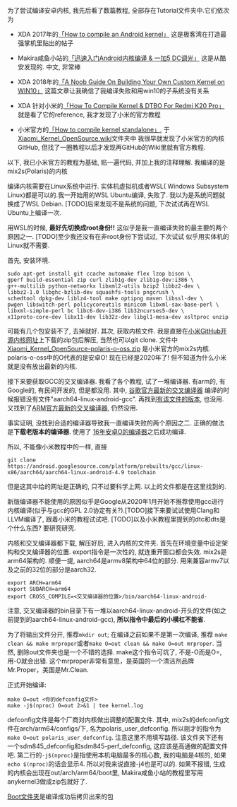 为了尝试编译安卓内核, 我先后看了数篇教程, 全部存在Tutorial文件夹中.它们依次为

+ XDA 2017年的[「How to compile an Android kernel」](https://forum.xda-developers.com/android/software-hacking/reference-how-to-compile-android-kernel-t3627297#:~:text=%20%20%20%5BREFERENCE%5D%20How%20to%20compile%20an,will%20essentially%20turn%20on%20-Werror%2C%20causing...%20More%20)
  这是极客湾在打造最强掌机里贴出的帖子 

+ Makira咸鱼小站的[「迅速入门Android内核编译 & 一加5 DC调光」](https://makiras.org/archives/173)
  这是从酷安发现的. 中文, 非常棒

+ XDA 2018年的[「A Noob Guide On Building Your Own Custom Kernel on WIN10」](https://forum.xda-developers.com/android/software/guide-noob-guide-building-custom-kernel-t3775494)
  这篇文章让我确信了我编译失败和用win10的子系统没有关系

+ XDA 针对小米的[「How To Compile Kernel & DTBO For Redmi K20 Pro」](https://forum.xda-developers.com/k20-pro/how-to/guide-how-to-compile-kernel-redmi-k20-t3971443)
  就是看了它的reference, 我才发现了小米的官方教程

+ 小米官方的[「How to compile kernel standalone」](https://github.com/MiCode/Xiaomi_Kernel_OpenSource), 于[Xiaomi_Kernel_OpenSource.wiki](Tutorial/Xiaomi_Kernel_OpenSource.wiki)文件夹中
我很早就发现了小米官方的内核GitHub, 但找了一圈教程以后才发现再GitHub的Wiki里就有官方教程.

以下, 我已小米官方的教程为基础, 贴一遍代码, 并加上我的注释理解. 我编译的是mix2s(Polaris)的内核

编译内核需要在Linux系统中进行. 实体机虚拟机或者WSL( Windows Subsystem Linux)都是可以的.我一开始用的WSL Ubuntu编译, 失败了. 我以为是系统问题就换成了WSL Debian. [TODO]后来发现不是系统的问题, 下次试试再在WSL Ubuntu上编译一次.

用WSL的时候, **最好先切换成root身份!!** 这似乎是我一直编译失败的最主要的两个原因之一. [TODO]至少我还没有在非root身份下尝试过, 下次试试 似乎用实体机的Linux就不需要. 

首先, 安装环境.
```shell
sudo apt-get install git ccache automake flex lzop bison \
gperf build-essential zip curl zlib1g-dev zlib1g-dev:i386 \
g++-multilib python-networkx libxml2-utils bzip2 libbz2-dev \
libbz2-1.0 libghc-bzlib-dev squashfs-tools pngcrush \
schedtool dpkg-dev liblz4-tool make optipng maven libssl-dev \
pwgen libswitch-perl policycoreutils minicom libxml-sax-base-perl \
libxml-simple-perl bc libc6-dev-i386 lib32ncurses5-dev \
x11proto-core-dev libx11-dev lib32z-dev libgl1-mesa-dev xsltproc unzip
```
可能有几个包安装不了, 去掉就好.
其次, 获取内核文件. 我是直接在[小米GitHub开源内核网址](https://github.com/MiCode/Xiaomi_Kernel_OpenSource)上下载的zip包后解压, 当然也可以git clone.
文件中[Xiaomi_Kernel_OpenSource-polaris-o-oss.zip](https://github.com/MiCode/Xiaomi_Kernel_OpenSource/archive/polaris-o-oss.zip) 是小米官方的mix2s内核. polaris-o-oss中的O代表的是安卓O! 现在已经是2020年了! 但不知道为什么小米就是没有放出最新的内核.

接下来要获取GCC的交叉编译器. 我看了各个教程, 试了一堆编译器. 有arm的, 有Google的, 有民间开发的, 但是都没用. 其中, [谷歌官方最新的交叉编译器](Cross_Compile/aarch64-linux-android-4.9-refs_heads_master.tar.gz) 编译的时候报错没有文件"aarch64-linux-android-gcc". 再找到[有该文件的版本](Cross_Compile/aarch64-linux-android-4.9-refs_heads_android10-c2f2-release.tar.gz), 也没用. 又找到了[ARM官方最新的交叉编译器](https://developer.arm.com/-/media/Files/downloads/gnu-a/9.2-2019.12/binrel/gcc-arm-9.2-2019.12-x86_64-aarch64-none-linux-gnu.tar.xz?revision=61c3be5d-5175-4db6-9030-b565aae9f766&la=en&hash=0A37024B42028A9616F56A51C2D20755C5EBBCD7), 仍然没用.

事实证明, 没找到合适的编译器导致我一直编译失败的两个原因之二. 正确的做法是**下载老版本的编译器**. 使用了 [16年安卓O的编译器](Cross_Compile/aarch64-linux-android-4.9-d7d824eaa0690179c4b504209dbb017dfc730cf3.tar.gz)之后成功编译.

所以, 不能像小米教程中的一样, 直接
```shell
git clone https://android.googlesource.com/platform/prebuilts/gcc/linux-x86/aarch64/aarch64-linux-android-4.9 toolchain
```
但是这其中给的网址是正确的, 只不过要科学上网. 以上的文件都是在这里找到的.

新版编译器不能使用的原因似乎是Google从2020年1月开始不推荐使用gcc进行内核编译(似乎与gcc的GPL 2.0协定有关?).[TODO]接下来要试试使用Clang和LLVM编译了, 跟着小米的教程试试吧. [TODO]以及小米教程里提到的dtc和dts是个什么东西? 要研究研究.

内核和交叉编译器都下载, 解压好后, 进入内核的文件夹. 首先在环境变量中设定架构和交叉编译器的位置. export指令是一次性的, 就连重开窗口都会失效. mix2s是arm64架构的. 顺便一提, aarch64是armv8架构中64位的部分. 用来兼容armv7以及之前的32位的部分是aarch32.
```shell
export ARCH=arm64
export SUBARCH=arm64
export CROSS_COMPILE=<交叉编译器的位置>/bin/aarch64-linux-android-
```
注意, 交叉编译器的bin目录下有一堆以aarch64-linux-android-开头的文件(如之前提到的aarch64-linux-android-gcc), **所以指令中最后的小横杠不能省**.

为了将输出文件分开, 推荐``mkdir out``; 在编译之前如果不是第一次编译, 推荐 ``make clean && make mrproper``或者``make O=out clean && make O=out mrproper``. 当然, 删除out文件夹也是一个不错的选择. make这个指令可坑了, 不是-O而是O=, 用-O就会出错. 这个mrproper非常有意思，是英国的一个清洁剂品牌 Mr.Proper，美国是Mr.Clean.

正式开始编译:

```shell
make O=out <你的defconfig文件>
make -j$(nproc) O=out 2>&1 | tee kernel.log
```

defconfig文件是每个厂商对内核做出调整的配置文件. 其中, mix2s的defconfig文件在arch/arm64/configs/下, 名为polaris_user_defconfig. 所以刚才的指令为``make O=out polaris_user_defconfig``. 注意这里不用填写路径. 该文件夹下还有一个sdm845_defconfig和sdm845-perf_defconfig, 这应该是高通做的配置文件吧.
第二行的``-j$(nproc)``是指使用本机电脑最多的核心数, 我的电脑是4核的, 如果``echo $(nproc)``的话会显示4. 所以对我来说直接-j4也是可以的. 
如果不报错, 生成的内核会出现在out/arch/arm64/boot里, Makira咸鱼小站的教程里写用anykernel3做成zip包就好了.

[Boot文件夹](Boot)是编译成功后拷贝出来的包
